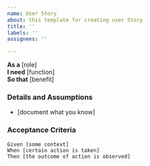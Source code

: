 ```yaml
---
name: User Story
about: this template for creating user Story
title: ''
labels: ''
assignees: ''

---
```


**As a** [role]  
 **I need** [function]  
 **So that** [benefit]  
   
 ### Details and Assumptions
 * [document what you know]
   
 ### Acceptance Criteria
 ```gherkin
 Given [some context]
 When [certain action is taken]
 Then [the outcome of action is observed]
 ```
